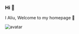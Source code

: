 ### Hi 👋


I Aliu, Welcome to my homepage 💬

![avatar]([http://baidu.com/pic/doge.png](https://c-ssl.duitang.com/uploads/item/201905/04/20190504092010_4fWZP.gif))

<!--
**cherishsince/cherishsince** is a ✨ _special_ ✨ repository because its `README.md` (this file) appears on your GitHub profile.

Here are some ideas to get you started:

- 🔭 I’m currently working on ...
- 🌱 I’m currently learning ...
- 👯 I’m looking to collaborate on ...
- 🤔 I’m looking for help with ...
- 💬 Ask me about ...
- 📫 How to reach me: ...
- 😄 Pronouns: ...
- ⚡ Fun fact: ...
-->
